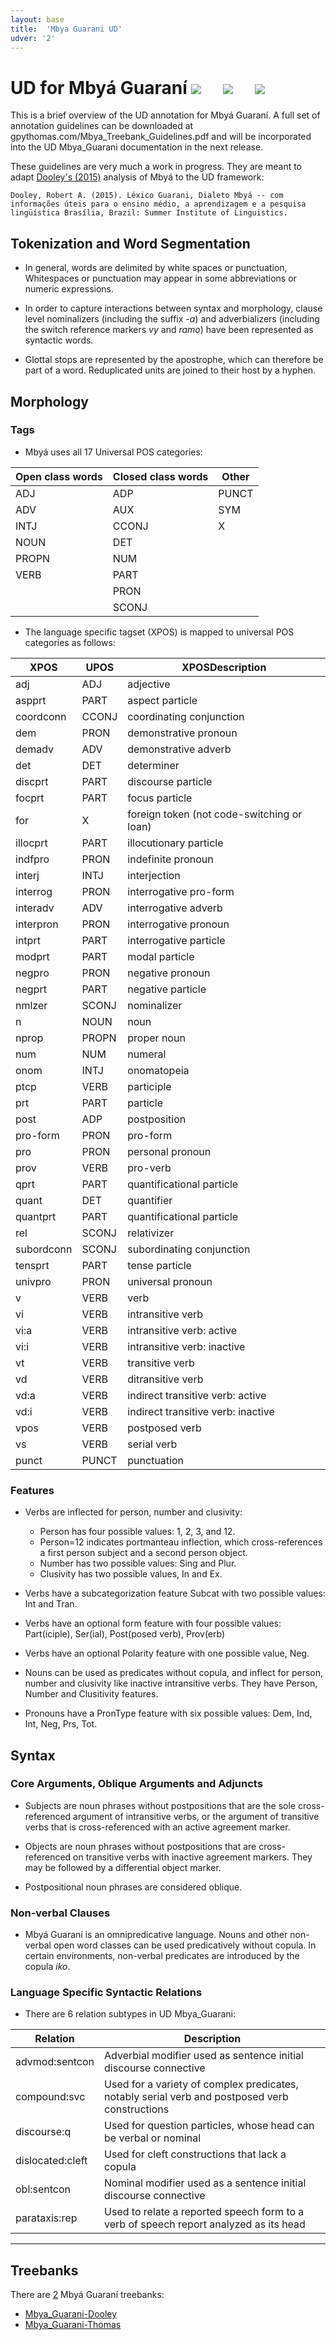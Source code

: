 ```yaml
---
layout: base
title:  'Mbya Guarani UD'
udver: '2'
---
```


# UD for Mbyá Guaraní <span class="flagspan"><img class="flag" src="../../flags/svg/PY.svg" /></span> <span class="flagspan" style="padding-left:1em"><img class="flag" src="../../flags/svg/AR.svg" /></span> <span class="flagspan" style="padding-left:1em"><img class="flag" src="../../flags/svg/BR.svg" /></span>

This is a brief overview of the UD annotation for Mbyá Guaraní. A full set of annotation guidelines can be downloaded at gpythomas.com/Mbya_Treebank_Guidelines.pdf and will be incorporated into the UD Mbya_Guarani documentation in the next release.

These guidelines are very much a work in progress. They are meant to adapt [Dooley's (2015)](https://www.sil.org/resources/archives/72343) analysis of Mbyá to the UD framework:

	Dooley, Robert A. (2015). Léxico Guarani, Dialeto Mbyá -- com informações úteis para o ensino médio, a aprendizagem e a pesquisa lingüística Brasília, Brazil: Summer Institute of Linguistics.

## Tokenization and Word Segmentation

* In general, words are delimited by white spaces or punctuation, Whitespaces or punctuation may appear in some abbreviations or numeric expressions.

* In order to capture interactions between syntax and morphology, clause level nominalizers (including the suffix _-a_) and adverbializers (including the switch reference markers _vy_ and _ramo_) have been represented as syntactic words.

* Glottal stops are represented by the apostrophe, which can therefore be part of a word. Reduplicated units are joined to their host by a hyphen.

## Morphology

### Tags

* Mbyá uses all 17 Universal POS categories:

| Open class words | Closed class words | Other |
|------------------|--------------------|-------|
| ADJ              | ADP                | PUNCT |
| ADV              | AUX                | SYM   |
| INTJ             | CCONJ              | X     |
| NOUN             | DET                |       |
| PROPN            | NUM                |       |
| VERB             | PART               |       |
|                  | PRON               |       |
|                  | SCONJ              |       |

* The language specific tagset (XPOS) is mapped to universal POS categories as follows:

| 	XPOS 		| 	UPOS	| XPOSDescription								|
|---------------|-----------|-----------------------------------------------|
| 	adj			| 	ADJ		| adjective										|
|	aspprt		|	PART	| aspect particle								|
|	coordconn	|	CCONJ	| coordinating conjunction						|
|	dem			|	PRON	| demonstrative pronoun							|
|	demadv		|	ADV		| demonstrative adverb							|
|	det			|	DET		| determiner									|
|	discprt		|	PART	| discourse particle							|
|	focprt		|	PART	| focus particle								|
|	for			|	X		| foreign token (not code-switching or loan)	|
|	illocprt	|	PART	| illocutionary particle						|
|	indfpro		|	PRON	| indefinite pronoun							|
|	interj		|	INTJ	| interjection									|
|	interrog	|	PRON	| interrogative pro-form						|
|	interadv	|	ADV		| interrogative adverb							|
|	interpron	|	PRON	| interrogative pronoun							|
|	intprt		|	PART	| interrogative particle						|
|	modprt		|	PART	| modal particle								|
|	negpro		|	PRON	| negative pronoun								|
|	negprt		|	PART	| negative particle								|
|	nmlzer		|	SCONJ	| nominalizer									|
|	n			|	NOUN	| noun											|
|	nprop		|	PROPN	| proper noun									|
|	num			|	NUM		| numeral										|
|	onom		|	INTJ	| onomatopeia									|
|	ptcp		|	VERB	| participle									|
|	prt			|	PART	| particle										|
|	post		|	ADP		| postposition									|
|	pro-form	|	PRON	| pro-form										|
|	pro			|	PRON	| personal pronoun								|
|	prov		|	VERB	| pro-verb										|
|	qprt		|	PART	| quantificational particle						|
|	quant		|	DET		| quantifier									|
|	quantprt	|	PART	| quantificational particle						|
|	rel			|	SCONJ	| relativizer									|
|	subordconn	|	SCONJ	| subordinating conjunction						|
|	tensprt		|	PART	| tense particle								|
|	univpro		|	PRON	| universal pronoun								|
|	v			|	VERB	| verb											|
|	vi			|	VERB	| intransitive verb								|
|	vi:a		|	VERB	| intransitive verb: active						|
|	vi:i		|	VERB	| intransitive verb: inactive					|
|	vt			|	VERB	| transitive verb								|
|	vd			|	VERB	| ditransitive verb								|
|	vd:a		|	VERB	| indirect transitive verb: active				|
|	vd:i		|	VERB	| indirect transitive verb: inactive			|
|	vpos		|	VERB	| postposed verb								|
|	vs			|	VERB	| serial verb									|
|	punct		|	PUNCT	| punctuation									|

### Features

* Verbs are inflected for person, number and clusivity:

	* Person has four possible values: 1, 2, 3, and 12.
	* Person=12 indicates portmanteau inflection, which cross-references a first person subject and a second person object.
	* Number has two possible values: Sing and Plur.
	* Clusivity has two possible values, In and Ex.

* Verbs have a subcategorization feature Subcat with two possible values: Int and Tran.

* Verbs have an optional form feature with four possible values: Part(iciple), Ser(ial), Post(posed verb), Prov(erb)

* Verbs have an optional Polarity feature with one possible value, Neg.

* Nouns can be used as predicates without copula, and inflect for person, number and clusivity like inactive intransitive verbs. They have Person, Number and Clusitivity features.

* Pronouns have a PronType feature with six possible values: Dem, Ind, Int, Neg, Prs, Tot.

## Syntax

### Core Arguments, Oblique Arguments and Adjuncts

* Subjects are noun phrases without postpositions that are the sole cross-referenced argument of intransitive verbs, or the argument of transitive verbs that is cross-referenced with an active agreement marker.

* Objects are noun phrases without postpositions that are cross-referenced on transitive verbs with inactive agreement markers. They may be followed by a differential object marker.

* Postpositional noun phrases are considered oblique.

### Non-verbal Clauses

* Mbyá Guaraní is an omnipredicative language. Nouns and other non-verbal open word classes can be used predicatively without copula. In certain environments, non-verbal predicates are introduced by the copula _iko_.

### Language Specific Syntactic Relations

* There are 6 relation subtypes in UD Mbya_Guarani:

| Relation			|	Description																						|
|-------------------|---------------------------------------------------------------------------------------------------|
| advmod:sentcon	| Adverbial modifier used as sentence initial discourse connective									|
| compound:svc		| Used for a variety of complex predicates, notably serial verb and postposed verb constructions	|
| discourse:q		| Used for question particles, whose head can be verbal or nominal									|
| dislocated:cleft	| Used for cleft constructions that lack a copula													|
| obl:sentcon		| Nominal modifier used as a sentence initial discourse connective									|
| parataxis:rep		| Used to relate a reported speech form to a verb of speech report analyzed as its head				|

---

## Treebanks

There are [2](../treebanks/Mbya_Guarani-comparison.html) Mbyá Guaraní treebanks:

  * [Mbya_Guarani-Dooley](../treebanks/gun_dooley/index.html)
  * [Mbya_Guarani-Thomas](../treebanks/gun_thomas/index.html)


